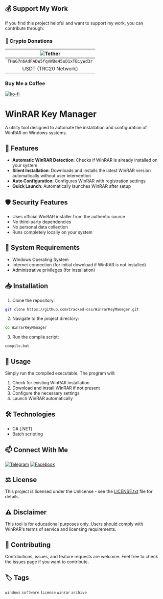 ## 💰 Support My Work

If you find this project helpful and want to support my work, you can contribute through:

### 💎 Crypto Donations
| ![Tether](https://img.shields.io/badge/Tether-50AF95?style=for-the-badge&logo=tether&logoColor=white) | 
|:---:|
| `THaG7n6AdFADW5fqVWBe45uD1xTBiyWd3r` |
| USDT (TRC20 Network) |


### Buy Me a Coffee
[![ko-fi](https://ko-fi.com/img/githubbutton_sm.svg)](https://ko-fi.com/hexcode64319)

# WinRAR Key Manager

A utility tool designed to automate the installation and configuration of WinRAR on Windows systems.

## 🚀 Features

- **Automatic WinRAR Detection**: Checks if WinRAR is already installed on your system
- **Silent Installation**: Downloads and installs the latest WinRAR version automatically without user intervention
- **Auto Configuration**: Configures WinRAR with registration settings
- **Quick Launch**: Automatically launches WinRAR after setup

## 🛡️ Security Features

- Uses official WinRAR installer from the authentic source
- No third-party dependencies
- No personal data collection
- Runs completely locally on your system

## 🔧 System Requirements

- Windows Operating System
- Internet connection (for initial download if WinRAR is not installed)
- Administrative privileges (for installation)

## 📥 Installation

1. Clone the repository:
```bash
git clone https://github.com/Cracked-oss/WinrarKeyManager.git
```

2. Navigate to the project directory:
```bash
cd WinrarKeyManager
```

3. Run the compile script:
```bash
compile.bat
```

## 🔨 Usage

Simply run the compiled executable. The program will:
1. Check for existing WinRAR installation
2. Download and install WinRAR if not present
3. Configure the necessary settings
4. Launch WinRAR automatically

## 🛠️ Technologies

- C# (.NET)
- Batch scripting
  
## 📫 Connect With Me
[![Telegram](https://img.shields.io/badge/Telegram-2CA5E0?style=for-the-badge&logo=telegram&logoColor=white)](https://t.me/Hex_Code)
[![Facebook](https://img.shields.io/badge/Facebook-%231877F2.svg?style=for-the-badge&logo=Facebook&logoColor=white)](https://www.facebook.com/hexcode.832203/)

## ⚖️ License

This project is licensed under the Unlicense - see the [LICENSE.txt](LICENSE.txt) file for details.

## ⚠️ Disclaimer

This tool is for educational purposes only. Users should comply with WinRAR's terms of service and licensing requirements.

## 🤝 Contributing

Contributions, issues, and feature requests are welcome. Feel free to check the issues page if you want to contribute.

## 🏷️ Tags

`windows` `software` `license` `winrar` `archive`

